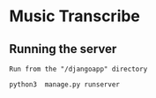 # Music Transcribe

## Running the server

    Run from the "/djangoapp" directory 
    
    python3  manage.py runserver
